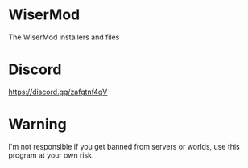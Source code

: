 # WiserMod
The WiserMod installers and files


# Discord
https://discord.gg/zafgtnf4qV



# Warning

I'm not responsible if you get banned from servers or worlds,
use this program at your own risk.

